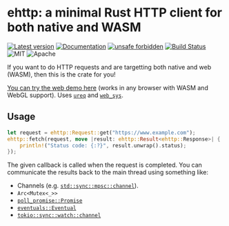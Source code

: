 # ehttp: a minimal Rust HTTP client for both native and WASM

[![Latest version](https://img.shields.io/crates/v/ehttp.svg)](https://crates.io/crates/ehttp)
[![Documentation](https://docs.rs/ehttp/badge.svg)](https://docs.rs/ehttp)
[![unsafe forbidden](https://img.shields.io/badge/unsafe-forbidden-success.svg)](https://github.com/rust-secure-code/safety-dance/)
[![Build Status](https://github.com/emilk/ehttp/workflows/CI/badge.svg)](https://github.com/emilk/ehttp/actions?workflow=CI)
![MIT](https://img.shields.io/badge/license-MIT-blue.svg)
![Apache](https://img.shields.io/badge/license-Apache-blue.svg)

If you want to do HTTP requests and are targetting both native and web (WASM), then this is the crate for you!

[You can try the web demo here](https://emilk.github.io/ehttp/index.html) (works in any browser with WASM and WebGL support). Uses [`ureq`](https://docs.rs/ureq/latest/ureq/) and [`web_sys`](https://rustwasm.github.io/wasm-bindgen/api/web_sys/).

## Usage
``` rust
let request = ehttp::Request::get("https://www.example.com");
ehttp::fetch(request, move |result: ehttp::Result<ehttp::Response>| {
    println!("Status code: {:?}", result.unwrap().status);
});
```

The given callback is called when the request is completed.
You can communicate the results back to the main thread using something like:

* Channels (e.g. [`std::sync::mpsc::channel`](https://doc.rust-lang.org/std/sync/mpsc/fn.channel.html)).
* `Arc<Mutex<_>>`
* [`poll_promise::Promise`](https://docs.rs/poll-promise)
* [`eventuals::Eventual`](https://docs.rs/eventuals/latest/eventuals/struct.Eventual.html)
* [`tokio::sync::watch::channel`](https://docs.rs/tokio/latest/tokio/sync/watch/fn.channel.html)
